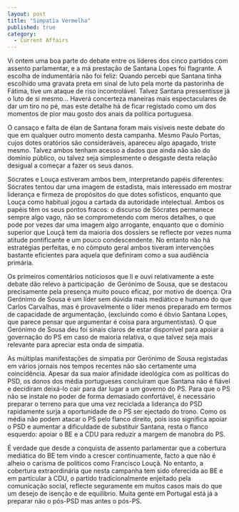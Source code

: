 ```yaml
---
layout: post
title: "Simpatia Vermelha"
published: true
category:
  - Current Affairs
---
```

<p>Vi ontem uma boa parte do debate entre os líderes dos cinco partidos com assento parlamentar, e a má prestação de Santana Lopes foi flagrante. A escolha de indumentária não foi feliz: Quando percebi que Santana tinha escolhido uma gravata preta em sinal de luto pela morte da pastorinha de Fátima, tive um ataque de riso incontrolável. Talvez Santana pressentisse já o luto de si mesmo... Haverá concerteza maneiras mais espectaculares de dar um tiro no pé, mas este detalhe há de ficar registado como um dos momentos de pior mau gosto dos anais da política portuguesa.</p>

<p>O cansaço e falta de élan de Santana foram mais visíveis neste debate do que em qualquer outro momento desta campanha. Mesmo Paulo Portas, cujos dotes oratórios são consideráveis, apareceu algo apagado, triste mesmo. Talvez ambos tenham acesso a dados que ainda não são do domínio público, ou talvez seja simplesmente o desgaste desta relação desigual a começar a fazer os seus danos.</p>

<p>Sócrates e Louça estiveram ambos bem, interpretando papéis diferentes: Sócrates tentou dar uma imagem de estadista, mais interessado em mostrar liderança e firmeza de propósitos do que dotes sofísticos, enquanto que Louça como habitual jogou a cartada da autoridade intelectual. Ambos os papéis têm os seus pontos fracos: o discurso de Sócrates permanece sempre algo vago, não se comprometendo com meros detalhes, o que pode por vezes dar uma imagem algo arrogante, enquanto que o domínio superior que Louçã tem da maioria dos dossiers se reflecte por vezes numa atitude pontificante e um pouco condescendente. No entanto não há estratégias perfeitas, e no cômputo geral ambos tiveram intervenções bastante eficientes para aquela que definiram como a sua audiência primária.</p>

<p>Os primeiros comentários noticiosos que li e ouvi relativamente a este debate dão relevo à participação&nbsp; de Gerónimo de Sousa, que se destacou precisamente pela presença muito pouco eficaz, por motivo de doença. Ora Gerónimo de Sousa é um líder sem dúvida mais mediático e humano do que Carlos Carvalhas, mas é provavelmente o líder menos preparado em termos de capacidade de argumentação, (excluindo como é óbvio Santana Lopes, que parece pensar que argumentar é coisa para argumentistas). O que Gerónimo de Sousa deu foi sinais claros de estar disponível para apoiar a governação do PS em caso de maioria relativa, o que talvez seja mais relevante para apreciar esta onda de simpatia.</p>

<p>As múltiplas manifestações de simpatia por Gerónimo de Sousa registadas em vários jornais nos tempos recentes não são certamente uma coincidência. Apesar da sua maior afinidade ideológica com as políticas do PSD, os donos dos média portugueses concluíram que Santana não é fiável e decidiram deixá-lo cair para dar lugar a um governo do PS. Para que o PS não se instale no poder de forma demasiado confortável, é necessário preparar o terreno para que uma vez reciclada a liderança do PSD rapidamente surja a oportunidade de o PS ser ejectado do trono. Como os média não podem atacar o PS pelo flanco direito, pois isso significa apoiar o PSD e aumentar a dificuldade de substituir Santana, resta o flanco esquerdo: apoiar o BE e a CDU para reduzir a margem de manobra do PS.</p>

<p>É verdade que desde a conquista de assento parlamentar que a cobertura mediática do BE tem vindo a crescer continuamente, facto a que não é alheio o carisma de políticos como Francisco Louçã. No entanto, a cobertura extraordinária que nesta campanha tem sido oferecida ao BE e em particular à CDU, o partido tradicionalmente enjeitado pela comunicação social, reflecte seguramente em muitos casos mais do que um desejo de isenção e de equilíbrio. Muita gente em Portugal está já a preparar não o pós-PSD mas antes o pós-PS.<br />&nbsp; </p>

